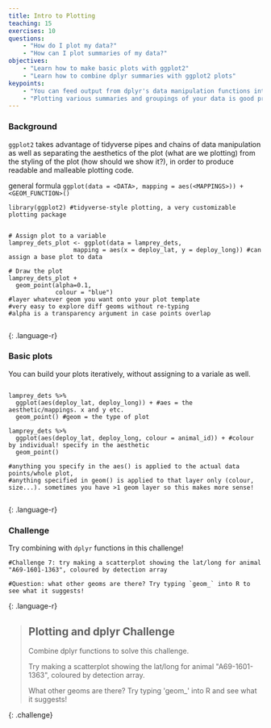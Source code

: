```yaml
---
title: Intro to Plotting
teaching: 15
exercises: 10
questions:
    - "How do I plot my data?"
    - "How can I plot summaries of my data?"
objectives:
    - "Learn how to make basic plots with ggplot2"
    - "Learn how to combine dplyr summaries with ggplot2 plots"
keypoints:
    - "You can feed output from dplyr's data manipulation functions into ggplot using pipes."
    - "Plotting various summaries and groupings of your data is good practice at the exploratory phase, and dplyr and ggplot make iterating different ideas straightforward."	  
---
```


### Background

`ggplot2` takes advantage of tidyverse pipes and chains of data manipulation as well as separating the aesthetics of the plot (what are we plotting) from the styling of the plot (how should we show it?), in order to produce readable and malleable plotting code.

general formula `ggplot(data = <DATA>, mapping = aes(<MAPPINGS>)) + <GEOM_FUNCTION>()`
~~~
library(ggplot2) #tidyverse-style plotting, a very customizable plotting package


# Assign plot to a variable
lamprey_dets_plot <- ggplot(data = lamprey_dets,
                  mapping = aes(x = deploy_lat, y = deploy_long)) #can assign a base plot to data

# Draw the plot
lamprey_dets_plot +
  geom_point(alpha=0.1,
             colour = "blue")
#layer whatever geom you want onto your plot template
#very easy to explore diff geoms without re-typing
#alpha is a transparency argument in case points overlap


~~~
{: .language-r}

### Basic plots

You can build your plots iteratively, without assigning to a variale as well.
~~~

lamprey_dets %>%  
  ggplot(aes(deploy_lat, deploy_long)) + #aes = the aesthetic/mappings. x and y etc.
  geom_point() #geom = the type of plot

lamprey_dets %>%  
  ggplot(aes(deploy_lat, deploy_long, colour = animal_id)) + #colour by individual! specify in the aesthetic
  geom_point()

#anything you specify in the aes() is applied to the actual data points/whole plot,
#anything specified in geom() is applied to that layer only (colour, size...). sometimes you have >1 geom layer so this makes more sense!


~~~
{: .language-r}

### Challenge

Try combining with `dplyr` functions in this challenge!
~~~
#Challenge 7: try making a scatterplot showing the lat/long for animal "A69-1601-1363", coloured by detection array

#Question: what other geoms are there? Try typing `geom_` into R to see what it suggests!
~~~
{: .language-r}

> ## Plotting and dplyr Challenge
>
> Combine dplyr functions to solve this challenge.
>
> Try making a scatterplot showing the lat/long for animal "A69-1601-1363", coloured by detection array.
>
>  What other geoms are there? Try typing 'geom_' into R and see what it suggests!
>
{: .challenge}
